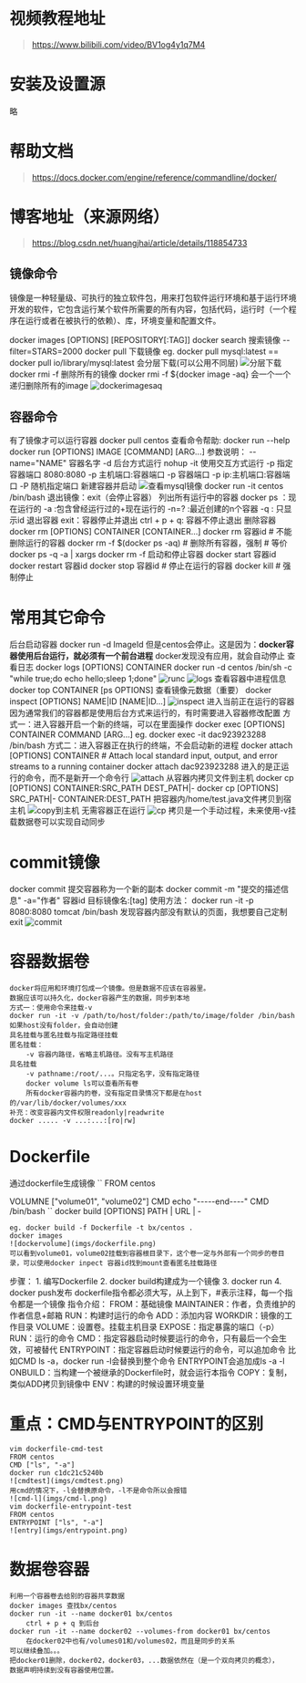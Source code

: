 <!--
 * @Author: Bai Xu
 * @Date: 2022-03-31 10:32:59
 * @LastEditTime: 2022-03-31 20:49:04
 * @LastEditors: Please set LastEditors
 * @Description: 打开koroFileHeader查看配置 进行设置: https://github.com/OBKoro1/koro1FileHeader/wiki/%E9%85%8D%E7%BD%AE
 * @FilePath: \docker学习\常用命令.md
-->
# 视频教程地址
> https://www.bilibili.com/video/BV1og4y1q7M4
# 安装及设置源
略
# 帮助文档
> https://docs.docker.com/engine/reference/commandline/docker/
# 博客地址（来源网络）
> https://blog.csdn.net/huangjhai/article/details/118854733
## 镜像命令
镜像是一种轻量级、可执行的独立软件包，用来打包软件运行环境和基于运行环境开发的软件，它包含运行某个软件所需要的所有内容，包括代码，运行时（一个程序在运行或者在被执行的依赖）、库，环境变量和配置文件。

docker images [OPTIONS] [REPOSITORY[:TAG]]
docker search 搜索镜像 
    --filter=STARS=2000
docker pull 下载镜像
eg. docker pull mysql:latest == docker pull io/library/mysql:latest
    会分层下载(可以公用不同层)
    ![分层下载](imgs/dockerpull分层下载.png)
    docker rmi -f 删除所有的镜像 
    docker rmi -f ${docker image -aq} 会一个一个递归删除所有的image
    ![dockerimagesaq](imgs/dockerimagesaq.png)
## 容器命令
有了镜像才可以运行容器
    docker pull centos
查看命令帮助: docker run --help
    docker run [OPTIONS] IMAGE [COMMAND] [ARG...]
    参数说明：
        --name="NAME" 容器名字
        -d 后台方式运行 nohup
        -it 使用交互方式运行
        -p 指定容器端口 8080:8080
            -p 主机端口:容器端口
            -p 容器端口
            -p ip:主机端口:容器端口
        -P 随机指定端口 
新建容器并启动
    ![查看mysql镜像](imgs/dockerimagesaq.png)
    docker run -it centos  /bin/bash
    退出镜像：exit（会停止容器）
列出所有运行中的容器
    docker ps ：现在运行的
    -a :包含曾经运行过的+现在运行的
    -n=? :最近创建的n个容器
    -q : 只显示id
退出容器
    exit：容器停止并退出
    ctrl + p + q: 容器不停止退出
删除容器
    docker rm [OPTIONS] CONTAINER [CONTAINER...]
    docker rm 容器id # 不能删除运行的容器
    docker rm -f $(docker ps -aq) # 删除所有容器，强制
    # 等价
    docker ps -q -a | xargs docker rm -f 
启动和停止容器
    docker start 容器id
    docker restart 容器id
    docker stop 容器id # 停止在运行的容器
    docker kill # 强制停止
# 常用其它命令
后台启动容器
    docker run -d ImageId
    但是centos会停止。这是因为：**docker容器使用后台运行，就必须有一个前台进程**
    docker发现没有应用，就会自动停止
查看日志
    docker logs [OPTIONS] CONTAINER
    docker run -d centos /bin/sh -c "while true;do echo hello;sleep 1;done"
    ![runc](imgs/dockerrunc.png)
    ![logs](imgs/dockerlog.png)
查看容器中进程信息
    docker top CONTAINER [ps OPTIONS]
查看镜像元数据（重要）
    docker inspect [OPTIONS] NAME|ID [NAME|ID...]
    ![inspect](imgs/inspect.png)
进入当前正在运行的容器
    因为通常我们的容器都是使用后台方式来运行的，有时需要进入容器修改配置
    方式一：进入容器开启一个新的终端，可以在里面操作
    docker exec [OPTIONS] CONTAINER COMMAND [ARG...]
    eg. docker exec -it dac923923288 /bin/bash
    方式二：进入容器正在执行的终端，不会启动新的进程
    docker attach [OPTIONS] CONTAINER 
    # Attach local standard input, output, and error streams to a running container
    docker attach  dac923923288
    进入的是正运行的命令，而不是新开一个命令行 
    ![attach](imgs/attach.png)
从容器内拷贝文件到主机
    docker cp [OPTIONS] CONTAINER:SRC_PATH DEST_PATH|-
    docker cp [OPTIONS] SRC_PATH|- CONTAINER:DEST_PATH
    把容器内/home/test.java文件拷贝到宿主机
    ![copy到主机](imgs/cp2Linux.png)
    无需容器正在运行
    ![cp](imgs/cp.png)
    拷贝是一个手动过程，未来使用-v挂载数据卷可以实现自动同步
# commit镜像
docker commit 提交容器称为一个新的副本
docker commit -m "提交的描述信息" -a="作者" 容器id 目标镜像名:[tag]
使用方法：
     docker run -it -p 8080:8080 tomcat  /bin/bash
     发现容器内部没有默认的页面，我想要自己定制
     exit
     ![commit](./imgs/commit.png)
# 容器数据卷
    docker将应用和环境打包成一个镜像。但是数据不应该在容器里。
    数据应该可以持久化，docker容器产生的数据，同步到本地
    方式一：使用命令来挂载-v
    docker run -it -v /path/to/host/folder:/path/to/image/folder /bin/bash
    如果host没有folder，会自动创建
    具名挂载与匿名挂载与指定路径挂载
    匿名挂载：
        -v 容器内路径，省略主机路径。没有写主机路径
    具名挂载
        -v pathname:/root/...。只指定名字，没有指定路径
        docker volume ls可以查看所有卷
        所有docker容器内的卷，没有指定目录情况下都是在host的/var/lib/docker/volumes/xxx
    补充：改变容器内文件权限readonly|readwrite
    docker ..... -v ...:...:[ro|rw]
# Dockerfile
通过dockerfile生成镜像
``
FROM centos

VOLUMNE ["volume01", "volume02"]
CMD echo "-----end----"
CMD /bin/bash
``
    docker build [OPTIONS] PATH | URL | -

    eg. docker build -f Dockerfile -t bx/centos .
    docker images
    ![dockervolume](imgs/dockerfile.png)
    可以看到volume01，volume02挂载到容器根目录下，这个卷一定与外部有一个同步的卷目录，可以使用docker inpect 容器id找到mount查看匿名挂载路径
步骤：
    1. 编写Dockerfile
    2. docker build构建成为一个镜像
    3. docker run
    4. docker push发布
dockerfile指令都必须大写，从上到下，#表示注释，每一个指令都是一个镜像
指令介绍：
    FROM：基础镜像
    MAINTAINER：作者，负责维护的作者信息+邮箱
    RUN：构建时运行的命令
    ADD：添加内容
    WORKDIR：镜像的工作目录
    VOLUME：设置卷。挂载主机目录
    EXPOSE：指定暴露的端口（-p）
    RUN：运行的命令
    CMD：指定容器启动时候要运行的命令，只有最后一个会生效，可被替代
    ENTRYPOINT：指定容器启动时候要运行的命令，可以追加命令
        比如CMD ls -a，docker run -l会替换到整个命令
        ENTRYPOINT会追加成ls -a -l
    ONBUILD：当构建一个被继承的Dockerfile时，就会运行本指令
    COPY：复制，类似ADD拷贝到镜像中
    ENV：构建的时候设置环境变量
# 重点：CMD与ENTRYPOINT的区别
    vim dockerfile-cmd-test
    FROM centos
    CMD ["ls", "-a"]
    docker run c1dc21c5240b
    ![cmdtest](imgs/cmdtest.png)
    用cmd的情况下，-l会替换原命令，-l不是命令所以会报错
    ![cmd-l](imgs/cmd-l.png)
    vim dockerfile-entrypoint-test
    FROM centos
    ENTRYPOINT ["ls", "-a"]
    ![entry](imgs/entrypoint.png)


# 数据卷容器
    利用一个容器卷去给别的容器共享数据
    docker images 查找bx/centos
    docker run -it --name docker01 bx/centos 
        ctrl + p + q 到后台
    docker run -it --name docker02 --volumes-from docker01 bx/centos
        在docker02中也有/volumes01和/volumes02，而且是同步的关系
    可以继续叠加。。。
    把docker01删除，docker02，docker03，...数据依然在（是一个双向拷贝的概念），
    数据声明持续到没有容器使用位置。